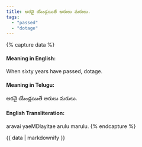 ```yaml
---
title: అరవై యేండ్లయితే అరులు మరులు.
tags:
  - "passed"
  - "dotage"
---
```


{% capture data %}
#### Meaning in English:
When sixty years have passed, dotage.

#### Meaning in Telugu:
అరవై యేండ్లయితే అరులు మరులు.

#### English Transliteration:
aravai yaeMDlayitae arulu marulu.
{% endcapture %}

{{ data | markdownify }}

